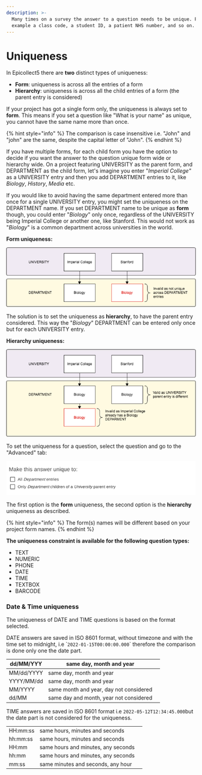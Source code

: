 ```yaml
---
description: >-
  Many times on a survey the answer to a question needs to be unique. For
  example a class code, a student ID, a patient NHS number, and so on.
---
```


# Uniqueness

In Epicollect5 there are **two** distinct types of uniqueness:

* **Form**: uniqueness is across all the entries of a form
* **Hierarchy**: uniqueness is across all the child entries of a form (the parent entry is considered)

If your project has got a single form only, the uniqueness is always set to **form**. This means if you set a question like "What is your name" as unique, you cannot have the same name more than once.

{% hint style="info" %}
The comparison is case insensitive i.e. "John" and "john" are the same, despite the capital letter of "John".
{% endhint %}

If you have multiple forms, for each child form you have the option to decide if you want the answer to the question unique form wide or hierarchy wide. On a project featuring UNIVERSITY as the parent form, and DEPARTMENT as the child form, let's imagine you enter "_Imperial College"_ as a UNIVERSITY entry and then you add DEPARTMENT entries to it, like _Biology_, _History_, _Media_ etc.

If you would like to avoid having the same department entered more than once for a single UNIVERSITY entry, you might set the uniqueness on the DEPARTMENT name. If you set DEPARTMENT name to be unique as **form** though, you could enter "_Biology_" only once, regardless of the UNIVERSITY being Imperial College or another one, like Stanford. This would not work as "_Biology_" is a common department across universities in the world.

**Form uniqueness:**

![](../.gitbook/assets/uniqueness-1.png)

The solution is to set the uniqueness as **hierarchy**, to have the parent entry considered. This way the "_Biology_" DEPARTMENT can be entered only once but for each UNIVERSITY entry.

**Hierarchy uniqueness:**

![](../.gitbook/assets/uniqueness-2.png)

To set the uniqueness for a question, select the question and go to the "Advanced" tab:

![](../.gitbook/assets/uniqueness-3.png)

The first option is the **form** uniqueness, the second option is the **hierarchy** uniqueness as described.

{% hint style="info" %}
The form(s) names will be different based on your project form names.
{% endhint %}

**The uniqueness constraint is available for the following question types:**

* TEXT
* NUMERIC
* PHONE
* DATE
* TIME
* TEXTBOX
* BARCODE

### Date & Time uniqueness



The uniqueness of DATE and TIME questions is based on the format selected.&#x20;

DATE answers are saved in ISO 8601 format, without timezone and with the time set to midnight, i.e \``2022-01-15T00:00:00.000`\` therefore the comparison is done only one the date part.

| dd/MM/YYY  | same day, month and year                |   |
| ---------- | --------------------------------------- | - |
| MM/dd/YYYY | same day, month and year                |   |
| YYYY/MM/dd | same day, month and year                |   |
| MM/YYYY    | same month and year, day not considered |   |
| dd/MM      | same day and month, year not considered |   |



TIME answers are saved in ISO 8601 format i.e `2022-05-12T12:34:45.000`but the date part is not considered for the uniqueness.

|          |                                     |   |
| -------- | ----------------------------------- | - |
| HH:mm:ss | same hours, minutes and seconds     |   |
| hh:mm:ss | same hours, minutes and seconds     |   |
| HH:mm    | same hours and minutes, any seconds |   |
| hh:mm    | same hours and minutes, any seconds |   |
| mm:ss    | same minutes and seconds, any hour  |   |













